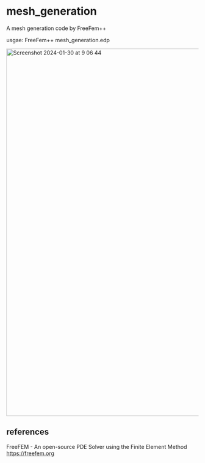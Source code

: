 # mesh_generation

A mesh generation code by FreeFem++

usgae: FreeFem++ mesh_generation.edp

<img width="961" alt="Screenshot 2024-01-30 at 9 06 44" src="https://github.com/chibaf/mesh_generation/assets/1296728/5650ab8c-7712-4e68-b22f-02225ee47142">

## references

FreeFEM - An open-source PDE Solver using the Finite Element Method https://freefem.org
